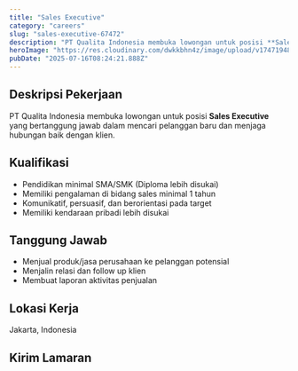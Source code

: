 ```yaml
---
title: "Sales Executive"
category: "careers"
slug: "sales-executive-67472"
description: "PT Qualita Indonesia membuka lowongan untuk posisi **Sales Executive** yang bertanggung jawab dalam mencari pelanggan baru dan menjaga hubungan baik dengan klien."
heroImage: "https://res.cloudinary.com/dwkkbhn4z/image/upload/v1747194830/atm-9590813_1280_11zon_xlxigx.png"
pubDate: "2025-07-16T08:24:21.888Z"
---
```



## Deskripsi Pekerjaan

PT Qualita Indonesia membuka lowongan untuk posisi **Sales Executive** yang bertanggung jawab dalam mencari pelanggan baru dan menjaga hubungan baik dengan klien.

## Kualifikasi

- Pendidikan minimal SMA/SMK (Diploma lebih disukai)  
- Memiliki pengalaman di bidang sales minimal 1 tahun  
- Komunikatif, persuasif, dan berorientasi pada target  
- Memiliki kendaraan pribadi lebih disukai  

## Tanggung Jawab

- Menjual produk/jasa perusahaan ke pelanggan potensial  
- Menjalin relasi dan follow up klien  
- Membuat laporan aktivitas penjualan  

## Lokasi Kerja

Jakarta, Indonesia

## Kirim Lamaran


